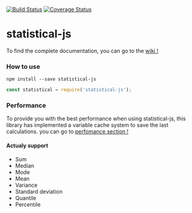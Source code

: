[![Build Status](https://travis-ci.org/adrien2p/statistical-js.svg?branch=master)](https://travis-ci.org/adrien2p/statistical-js)
[![Coverage Status](https://coveralls.io/repos/github/adrien2p/statistical-js/badge.svg?branch=master)](https://coveralls.io/github/adrien2p/statistical-js?branch=master)

# statistical-js

To find the complete documentation, you can go to the [wiki !](https://github.com/adrien2p/statistical-js/wiki)

### How to use
`npm install --save statistical-js`

```javascript
const statistical = require('statistical-js');
```

### Performance

To provide you with the best performance when using statistical-js, this library has implemented a variable cache system to save the last calculations.
you can go to [perfomance section !](https://github.com/adrien2p/statistical-js/wiki/Performance)

#### Actualy support

- Sum
- Median
- Mode
- Mean
- Variance
- Standard deviation
- Quantile
- Percentile